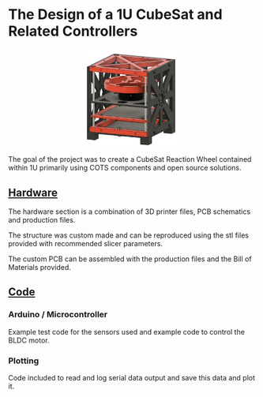 # The Design of a 1U CubeSat and Related Controllers
<p align="center">
<img src="https://github.com/Harveyn4444/cubesat-reaction-wheel/blob/main/assets/img/cubesat-assembly.png" width = 40% height = 40%>
</p>

The goal of the project was to create a CubeSat Reaction Wheel contained within 1U primarily using COTS components and open source solutions.

##  [Hardware](https://github.com/Harveyn4444/cubesat-reaction-wheel/tree/main/hardware) 
The hardware section is a combination of 3D printer files, PCB schematics and production files.

The structure was custom made and can be reproduced using the stl files provided with recommended slicer parameters. 

The custom PCB can be assembled with the production files and the Bill of Materials provided.


## [Code](https://github.com/Harveyn4444/cubesat-reaction-wheel/tree/main/code)

### Arduino / Microcontroller
Example test code for the sensors used and example code to control the BLDC motor.

### Plotting
Code included to read and log serial data output and save this data and plot it.
